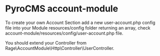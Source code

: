# PyroCMS account-module

To create your own Account Section add a new user-account.php config file into your Module resources/config folder returning an array, check account-module/resources/config/user-account.php file.

You should extend your Controller from Rage\AccountModule\Http\Controller\UserController.

